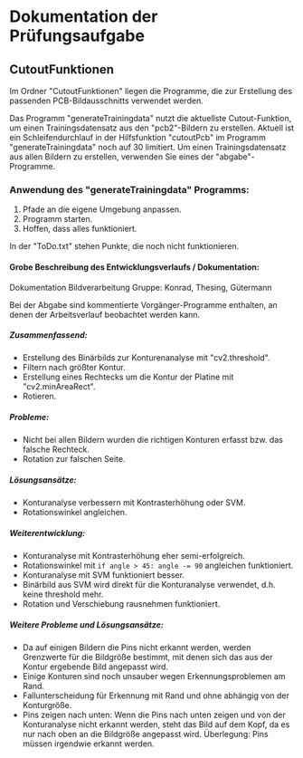 # Dokumentation der Prüfungsaufgabe

## CutoutFunktionen

Im Ordner "CutoutFunktionen" liegen die Programme, die zur Erstellung des passenden PCB-Bildausschnitts verwendet werden.

Das Programm "generateTrainingdata" nutzt die aktuellste Cutout-Funktion, um einen Trainingsdatensatz aus den "pcb2"-Bildern zu erstellen. Aktuell ist ein Schleifendurchlauf in der Hilfsfunktion "cutoutPcb" im Programm "generateTrainingdata" noch auf 30 limitiert. Um einen Trainingsdatensatz aus allen Bildern zu erstellen, verwenden Sie eines der "abgabe"-Programme.

### Anwendung des "generateTrainingdata" Programms:

1. Pfade an die eigene Umgebung anpassen.
2. Programm starten.
3. Hoffen, dass alles funktioniert.

In der "ToDo.txt" stehen Punkte, die noch nicht funktionieren.

#### Grobe Beschreibung des Entwicklungsverlaufs / Dokumentation:

Dokumentation Bildverarbeitung Gruppe: Konrad, Thesing, Gütermann

Bei der Abgabe sind kommentierte Vorgänger-Programme enthalten, an denen der Arbeitsverlauf beobachtet werden kann.

##### Zusammenfassend:

- Erstellung des Binärbilds zur Konturenanalyse mit "cv2.threshold".
- Filtern nach größter Kontur.
- Erstellung eines Rechtecks um die Kontur der Platine mit "cv2.minAreaRect".
- Rotieren.

##### Probleme:

- Nicht bei allen Bildern wurden die richtigen Konturen erfasst bzw. das falsche Rechteck.
- Rotation zur falschen Seite.

##### Lösungsansätze:

- Konturanalyse verbessern mit Kontrasterhöhung oder SVM.
- Rotationswinkel angleichen.

##### Weiterentwicklung:

- Konturanalyse mit Kontrasterhöhung eher semi-erfolgreich.
- Rotationswinkel mit `if angle > 45: angle -= 90` angleichen funktioniert.
- Konturanalyse mit SVM funktioniert besser.
- Binärbild aus SVM wird direkt für die Konturanalyse verwendet, d.h. keine threshold mehr.
- Rotation und Verschiebung rausnehmen funktioniert.

##### Weitere Probleme und Lösungsansätze:

- Da auf einigen Bildern die Pins nicht erkannt werden, werden Grenzwerte für die Bildgröße bestimmt, mit denen sich das aus der Kontur ergebende Bild angepasst wird.
- Einige Konturen sind noch unsauber wegen Erkennungsproblemen am Rand.
- Fallunterscheidung für Erkennung mit Rand und ohne abhängig von der Konturgröße.
- Pins zeigen nach unten: Wenn die Pins nach unten zeigen und von der Konturanalyse nicht erkannt werden, steht das Bild auf dem Kopf, da es nur nach oben an die Bildgröße angepasst wird. Überlegung: Pins müssen irgendwie erkannt werden.
